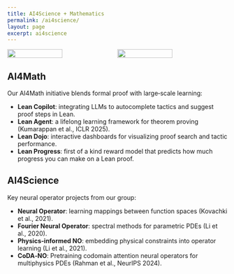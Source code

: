 ```yaml
---
title: AI4Science + Mathematics
permalink: /ai4science/
layout: page
excerpt: ai4science
---
```

<style>
  .centered-image {
    display: block;
    margin-left: auto;
    margin-right: auto;
  }
  .small-image {
    width: 50%;
    height: auto;
  }
</style>

<div style="display: flex;">
  <img src="https://www.robertj1.com/assets/img/operator.jpg" vspace="0"  hspace="0" style="flex: 1;" class="small-image">
  <img src="https://www.robertj1.com/assets/img/lean.jpg" vspace="0"  hspace="0" style="flex: 1;" class="small-image">
</div>

## AI4Math
<p>Our AI4Math initiative blends formal proof with large‐scale learning:</p>
<ul>
  <li><strong>Lean Copilot</strong>: integrating LLMs to autocomplete tactics and suggest proof steps in Lean.</li>
  <li><strong>Lean Agent</strong>: a lifelong learning framework for theorem proving (Kumarappan et al., ICLR 2025).</li>
  <li><strong>Lean Dojo</strong>: interactive dashboards for visualizing proof search and tactic performance.</li>
  <li><strong>Lean Progress</strong>: first of a kind reward model that predicts how much progress you can make on a Lean proof.</li>
</ul>

## AI4Science
<p>Key neural operator projects from our group:</p>
<ul>
  <li><strong>Neural Operator</strong>: learning mappings between function spaces (Kovachki et al., 2021).</li>
  <li><strong>Fourier Neural Operator</strong>: spectral methods for parametric PDEs (Li et al., 2020).</li>
  <li><strong>Physics‑informed NO</strong>: embedding physical constraints into operator learning (Li et al., 2021).</li>
  <li><strong>CoDA‑NO</strong>: Pretraining codomain attention neural operators for multiphysics PDEs (Rahman et al., NeurIPS 2024).</li>
</ul>
